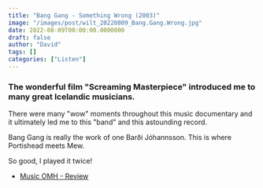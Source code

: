 ```yaml
---
title: "Bang Gang - Something Wrong (2003)"
image: "/images/post/wilt_20220809_Bang.Gang.Wrong.jpg"
date: 2022-08-09T00:00:00.0000000
draft: false
author: "David"
tags: []
categories: ["Listen"]
---
```

### The wonderful film "Screaming Masterpiece" introduced me to many great Icelandic musicians. 

 There were many "wow" moments throughout this music documentary and it ultimately led me to this "band" and this astounding record. 

 Bang Gang is really the work of one Barði Jóhannsson. This is where Portishead meets Mew. 

 So good, I played it twice!

-  [Music OMH - Review](https://www.musicomh.com/reviews/albums/bang-gang-something-wrong)